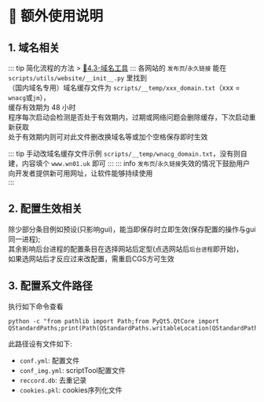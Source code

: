 
# 📒 额外使用说明

## 1. 域名相关

::: tip 简化流程的方法 > [🎸4.3-域名工具](/feat/#_4-3-%E5%9F%9F%E5%90%8D%E5%B7%A5%E5%85%B7-domaintool)
:::
各网站的 `发布页`/`永久链接` 能在 `scripts/utils/website/__init__.py` 里找到  
（国内域名专用）域名缓存文件为 `scripts/__temp/xxx_domain.txt`（xxx = `wnacg`或`jm`），  
缓存有效期为 48 小时  
程序每次启动会检测是否处于有效期内，过期或网络问题会删除缓存，下次启动重新获取  
处于有效期内则可对此文件删改换域名等或加个空格保存即时生效  

::: tip 手动改域名缓存文件示例
 `scripts/__temp/wnacg_domain.txt`，没有则自建，内容填个 `www.wn01.uk` 即可
:::
::: info `发布页`/`永久链接`失效的情况下鼓励用户向开发者提供新可用网址，让软件能够持续使用  
:::

## 2. 配置生效相关

除少部分条目例如预设(只影响gui)，能当即保存时立即生效(保存配置的操作与gui同一进程);  
其余影响后台进程的配置条目在选择网站后定型(点选网站后`后台进程`即开始)，  
如果选网站后才反应过来改配置，需重启CGS方可生效

## 3. 配置系文件路径

执行如下命令查看

```shell
python -c "from pathlib import Path;from PyQt5.QtCore import QStandardPaths;print(Path(QStandardPaths.writableLocation(QStandardPaths.AppConfigLocation)).joinpath('CGS'))"
```

此路径设有文件如下:  

- `conf.yml`: 配置文件  
- `conf_img.yml`: scriptTool配置文件  
- `reccord.db`: 去重记录  
- `cookies.pkl`: cookies序列化文件  
